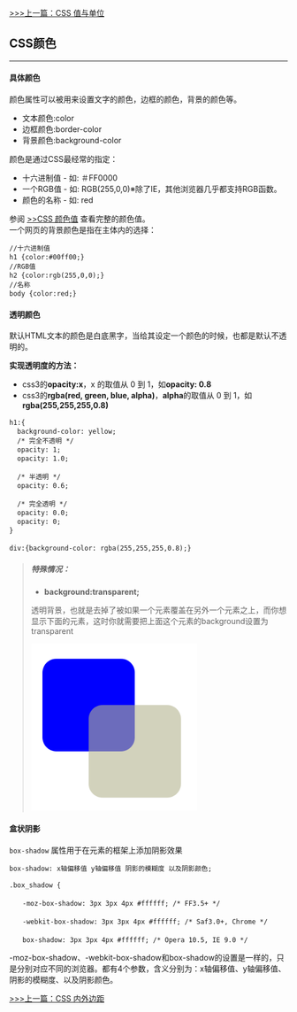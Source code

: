 [>>>上一篇：CSS 值与单位](../../lib/CSS/CSS值与单位.md)

## CSS颜色
---
#### 具体颜色
颜色属性可以被用来设置文字的颜色，边框的颜色，背景的颜色等。
- 文本颜色:color
- 边框颜色:border-color
- 背景颜色:background-color

颜色是通过CSS最经常的指定：

- 十六进制值 - 如: ＃FF0000
- 一个RGB值 - 如: RGB(255,0,0)※除了IE，其他浏览器几乎都支持RGB函数。
- 颜色的名称 - 如: red  

参阅 [>>CSS 颜色值](https://www.runoob.com/cssref/css-colors.html) 查看完整的颜色值。  
一个网页的背景颜色是指在主体内的选择：
```
//十六进制值
h1 {color:#00ff00;}
//RGB值
h2 {color:rgb(255,0,0);}
//名称
body {color:red;}
```
#### 透明颜色
默认HTML文本的颜色是白底黑字，当给其设定一个颜色的时候，也都是默认不透明的。

**实现透明度的方法：**
- css3的**opacity:x**，x 的取值从 0 到 1，如**opacity: 0.8**
- css3的**rgba(red, green, blue, alpha)**，**alpha**的取值从 0 到 1，如**rgba(255,255,255,0.8)**

```
h1:{
  background-color: yellow;
  /* 完全不透明 */
  opacity: 1;
  opacity: 1.0;

  /* 半透明 */
  opacity: 0.6;

  /* 完全透明 */
  opacity: 0.0;
  opacity: 0;
}

div:{background-color: rgba(255,255,255,0.8);}
```
>##### 特殊情况：
> - **background:transparent;**  
>
>  透明背景，也就是去掉了被如果一个元素覆盖在另外一个元素之上，而你想显示下面的元素，这时你就需要把上面这个元素的background设置为transparent  
>
>  <img src="../../img/color01.png" width="300"/>  

#### 盒状阴影
`box-shadow` 属性用于在元素的框架上添加阴影效果
```
box-shadow: x轴偏移值 y轴偏移值 阴影的模糊度 以及阴影颜色;
```
```
.box_shadow {

　　-moz-box-shadow: 3px 3px 4px #ffffff; /* FF3.5+ */

　　-webkit-box-shadow: 3px 3px 4px #ffffff; /* Saf3.0+, Chrome */

　　box-shadow: 3px 3px 4px #ffffff; /* Opera 10.5, IE 9.0 */
```   
-moz-box-shadow、-webkit-box-shadow和box-shadow的设置是一样的，只是分别对应不同的浏览器。都有4个参数，含义分别为：x轴偏移值、y轴偏移值、阴影的模糊度、以及阴影颜色。  

[>>>上一篇：CSS 内外边距](../../lib/CSS/CSS内外边距.md)
